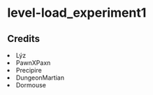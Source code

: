 # level-load_experiment1
 
## Credits
<li> Lýz
<li> PawnXPaxn
<li> Precipire
<li> DungeonMartian
<li> Dormouse
